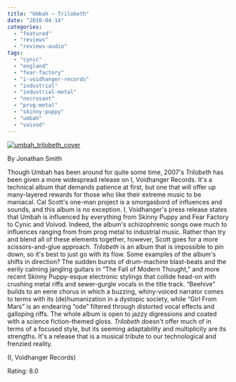 ```yaml
---
title: "Umbah – Trilobeth"
date: "2010-04-14"
categories: 
  - "featured"
  - "reviews"
  - "reviews-audio"
tags: 
  - "cynic"
  - "england"
  - "fear-factory"
  - "i-voidhanger-records"
  - "industrial"
  - "industrial-metal"
  - "necrosant"
  - "prog-metal"
  - "skinny-puppy"
  - "umbah"
  - "voivod"
---
```


[![umbah_trilobeth_cover](http://www.hellbound.ca/wp-content/uploads/2010/04/umbah_trilobeth_cover-300x300.jpg "umbah_trilobeth_cover")](http://www.hellbound.ca/wp-content/uploads/2010/04/umbah_trilobeth_cover.JPG)

By Jonathan Smith

Though Umbah has been around for quite some time, 2007's _Trilobeth_ has been given a more widespread release on I, Voidhanger Records. It's a technical album that demands patience at first, but one that will offer up many-layered rewards for those who like their extreme music to be maniacal. Cal Scott's one-man project is a smorgasbord of influences and sounds, and this album is no exception. I, Voidhanger's press release states that Umbah is influenced by everything from Skinny Puppy and Fear Factory to Cynic and Voivod. Indeed, the album's schizophrenic songs owe much to influences ranging from from prog metal to industrial music. Rather than try and blend all of these elements together, however, Scott goes for a more scissors-and-glue approach. _Trilobeth_ is an album that is impossible to pin down, so it's best to just go with its flow. Some examples of the album's shifts in direction? The sudden bursts of drum-machine blast-beats and the eerily calming jangling guitars in “The Fall of Modern Thought,” and more recent Skinny Puppy-esque electronic stylings that collide head-on with crushing metal riffs and sewer-gurgle vocals in the title track. “Beehive” builds to an eerie chorus in which a buzzing, whiny-voiced narrator comes to terms with its (de)humanization in a dystopic society, while “Girl From Mars” is an endearing “ode” filtered through distorted vocal effects and galloping riffs. The whole album is open to jazzy digressions and coated with a science fiction-themed gloss. _Trilobeth_ doesn't offer much of in terms of a focused style, but its seeming adaptability and multiplicity are its strengths. It's a release that is a musical tribute to our technological and frenzied reality.

(I, Voidhanger Records)

Rating: 8.0
